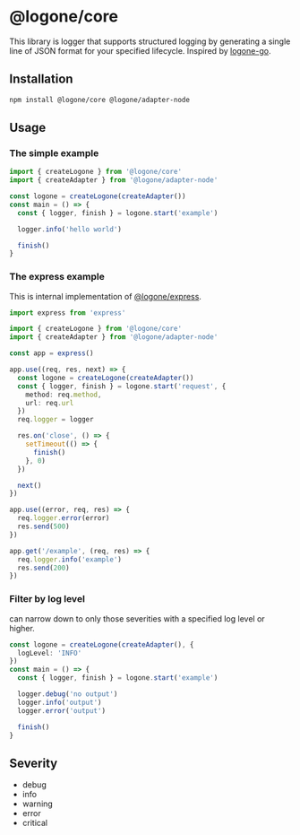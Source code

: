 # @logone/core

This library is logger that supports structured logging by generating a single line of JSON format for your specified lifecycle.
Inspired by [logone-go](https://github.com/hixi-hyi/logone-go).

## Installation

```sh
npm install @logone/core @logone/adapter-node
```

## Usage

### The simple example

```typescript
import { createLogone } from '@logone/core'
import { createAdapter } from '@logone/adapter-node'

const logone = createLogone(createAdapter())
const main = () => {
  const { logger, finish } = logone.start('example')

  logger.info('hello world')

  finish()
}
```

### The express example

This is internal implementation of [@logone/express](../express/README.md).

```typescript
import express from 'express'

import { createLogone } from '@logone/core'
import { createAdapter } from '@logone/adapter-node'

const app = express()

app.use((req, res, next) => {
  const logone = createLogone(createAdapter())
  const { logger, finish } = logone.start('request', {
    method: req.method,
    url: req.url
  })
  req.logger = logger

  res.on('close', () => {
    setTimeout(() => {
      finish()
    }, 0)
  })

  next()
})

app.use((error, req, res) => {
  req.logger.error(error)
  res.send(500)
})

app.get('/example', (req, res) => {
  req.logger.info('example')
  res.send(200)
})
```

### Filter by log level

can narrow down to only those severities with a specified log level or higher.

```ts
const logone = createLogone(createAdapter(), {
  logLevel: 'INFO'
})
const main = () => {
  const { logger, finish } = logone.start('example')

  logger.debug('no output')
  logger.info('output')
  logger.error('output')

  finish()
}
```

## Severity

- debug
- info
- warning
- error
- critical
